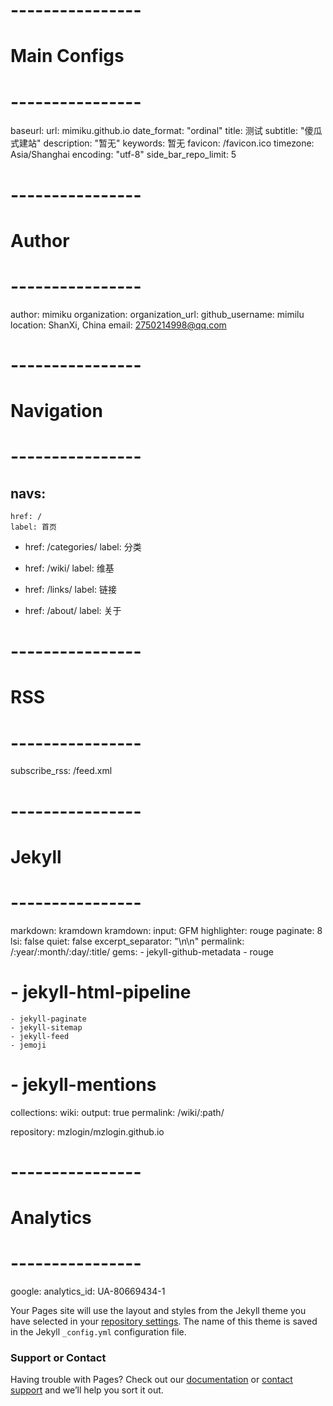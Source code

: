 # ---------------- #
#   Main Configs   #
# ---------------- #
baseurl:
url: mimiku.github.io
date_format: "ordinal"
title: 测试
subtitle: "傻瓜式建站"
description: "暂无"
keywords: 暂无
favicon: /favicon.ico
timezone: Asia/Shanghai
encoding: "utf-8"
side_bar_repo_limit: 5

# ---------------- #
#      Author      #
# ---------------- #
author: mimiku
organization: 
organization_url: 
github_username: mimilu
location: ShanXi, China
email: 2750214998@qq.com

# ---------------- #
#    Navigation    #
# ---------------- #
navs:
  -
    href: /
    label: 首页

  -
    href: /categories/
    label: 分类

  -
    href: /wiki/
    label: 维基

  -
    href: /links/
    label: 链接

  -
    href: /about/
    label: 关于

# ---------------- #
#       RSS        #
# ---------------- #
subscribe_rss: /feed.xml

# ---------------- #
#      Jekyll      #
# ---------------- #
markdown: kramdown
kramdown:
    input: GFM
highlighter: rouge
paginate: 8
lsi: false
quiet: false
excerpt_separator: "\n\n"
permalink: /:year/:month/:day/:title/
gems:
    - jekyll-github-metadata
    - rouge
#     - jekyll-html-pipeline
    - jekyll-paginate
    - jekyll-sitemap
    - jekyll-feed
    - jemoji
#     - jekyll-mentions
collections:
    wiki:
        output: true
        permalink: /wiki/:path/

repository: mzlogin/mzlogin.github.io



# ---------------- #
#    Analytics     #
# ---------------- #
google:
    analytics_id: UA-80669434-1

Your Pages site will use the layout and styles from the Jekyll theme you have selected in your [repository settings](https://github.com/mimiku/mimiku.github.io/settings). The name of this theme is saved in the Jekyll `_config.yml` configuration file.

### Support or Contact

Having trouble with Pages? Check out our [documentation](https://help.github.com/categories/github-pages-basics/) or [contact support](https://github.com/contact) and we’ll help you sort it out.
